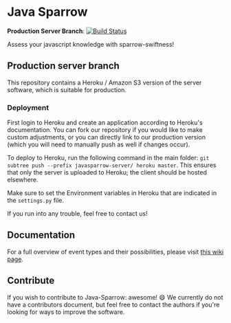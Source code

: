 #  Java Sparrow

**Production Server Branch**: [![Build Status](https://travis-ci.org/deSagaz/java-sparrow.svg?branch=prod-server)](https://travis-ci.org/deSagaz/java-sparrow)

Assess your javascript knowledge with sparrow-swiftness!

## Production server branch

This repository contains a Heroku / Amazon S3 version of the server software, which is suitable for production.

### Deployment
First login to Heroku and create an application according to Heroku's documentation. You can fork our repository if you would like to make custom adjustments, or you can directly link to our production version (which you will need to manually push as well if changes occur).

To deploy to Heroku, run the following command in the main folder: `git subtree push --prefix javasparrow-server/ heroku master`. This ensures that only the server is uploaded to Heroku; the client should be hosted elsewhere.

Make sure to set the Environment variables in Heroku that are indicated in the `settings.py` file.

If you run into any trouble, feel free to contact us!

## Documentation

For a full overview of event types and their possibilities, please visit [this wiki page](https://github.com/deSagaz/java-sparrow/wiki/Sequence-of-events).

## Contribute

If you wish to contribute to Java-Sparrow: awesome! :smile: We currently do not have a contributors document, but feel free to contact the authors if you're looking for ways to improve the software.
